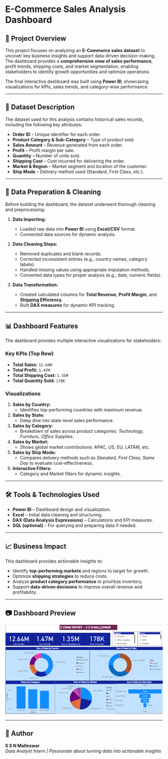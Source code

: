 
# **E-Commerce Sales Analysis Dashboard**

## **📌 Project Overview**
This project focuses on analyzing an **E-Commerce sales dataset** to uncover key business insights and support data-driven decision-making.  
The dashboard provides a **comprehensive view of sales performance**, profit trends, shipping costs, and market segmentation, enabling stakeholders to identify growth opportunities and optimize operations.

The final interactive dashboard was built using **Power BI**, showcasing visualizations for KPIs, sales trends, and category-wise performance.

---

## **📂 Dataset Description**
The dataset used for this analysis contains historical sales records, including the following key attributes:
- **Order ID** – Unique identifier for each order.
- **Product Category & Sub-Category** – Type of product sold.
- **Sales Amount** – Revenue generated from each order.
- **Profit** – Profit margin per sale.
- **Quantity** – Number of units sold.
- **Shipping Cost** – Cost incurred for delivering the order.
- **Market & Region** – Market segment and location of the customer.
- **Ship Mode** – Delivery method used (Standard, First Class, etc.).

---

## **🧹 Data Preparation & Cleaning**
Before building the dashboard, the dataset underwent thorough cleaning and preprocessing:
1. **Data Importing:**  
   - Loaded raw data into **Power BI** using **Excel/CSV** format.
   - Connected data sources for dynamic analysis.

2. **Data Cleaning Steps:**
   - Removed duplicates and blank records.
   - Corrected inconsistent entries (e.g., country names, category labels).
   - Handled missing values using appropriate imputation methods.
   - Converted data types for proper analysis (e.g., date, numeric fields).

3. **Data Transformation:**
   - Created calculated columns for **Total Revenue**, **Profit Margin**, and **Shipping Efficiency**.
   - Built **DAX measures** for dynamic KPI tracking.

---

## **📊 Dashboard Features**
The dashboard provides multiple interactive visualizations for stakeholders:

### **Key KPIs (Top Row)**
- **Total Sales:** `12.64M`
- **Total Profit:** `1.47M`
- **Total Shipping Cost:** `1.35M`
- **Total Quantity Sold:** `178K`

### **Visualizations**
1. **Sales by Country:**  
   - Identifies top-performing countries with maximum revenue.
2. **Sales by State:**  
   - Deep dive into state-level sales performance.
3. **Sales by Category:**  
   - Breakdown of sales across product categories: *Technology, Furniture, Office Supplies*.
4. **Sales by Market:**  
   - Shows global market contributions: APAC, US, EU, LATAM, etc.
5. **Sales by Ship Mode:**  
   - Compares delivery methods such as *Standard, First Class, Same Day* to evaluate cost-effectiveness.
6. **Interactive Filters:**  
   - Category and Market filters for dynamic insights.

---

## **🛠 Tools & Technologies Used**
- **Power BI** – Dashboard design and visualization.
- **Excel** – Initial data cleaning and structuring.
- **DAX (Data Analysis Expressions)** – Calculations and KPI measures.
- **SQL (optional)** – For querying and preparing data if needed.

---

## **📈 Business Impact**
This dashboard provides actionable insights to:
- Identify **top-performing markets** and regions to target for growth.
- Optimize **shipping strategies** to reduce costs.
- Analyze **product category performance** to prioritize inventory.
- Support **data-driven decisions** to improve overall revenue and profitability.

---

## **📷 Dashboard Preview**
![Dashboard Preview](E-Commerce-Sales-Dashboard/images/Dashboard_Preview.png)


---

## **👤 Author**
**S S N Malleswar**  
*Data Analyst Intern | Passionate about turning data into actionable insights*
